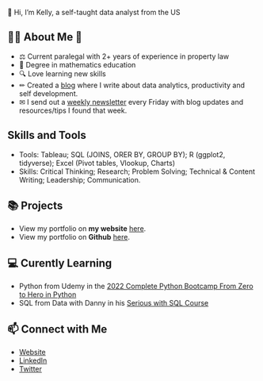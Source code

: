 👋 Hi, I’m Kelly, a self-taught data analyst from the US

## 🙋‍♀️ About Me 🙋‍
- ⚖ Current paralegal with 2+ years of experience in property law
- 📐 Degree in mathematics education 
- 🔍 Love learning new skills
- ✏ Created a [blog](https://www.kellyjadams.com/blog) where I write about data analytics, productivity and self development. 
- ✉ I send out a [weekly newsletter](https://newsletter.kellyjadams.com/) every Friday with blog updates and resources/tips I found that week. 

## Skills and Tools
- Tools: Tableau; SQL (JOINS, ORER BY, GROUP BY); R (ggplot2, tidyverse); Excel (Pivot tables, Vlookup, Charts)
- Skills: Critical Thinking; Research; Problem Solving; Technical & Content Writing; Leadership; Communication.

## 📚 Projects
- View my portfolio on **my website** [here](https://www.kellyjadams.com/portfolio). 
- View my portfolio on **Github** [here](https://github.com/kellyjadams/portfolioProjects).

## 💻 Curently Learning 
- Python from Udemy in the [2022 Complete Python Bootcamp From Zero to Hero in Python](https://www.udemy.com/course/complete-python-bootcamp/)
- SQL from Data with Danny in his [Serious with SQL Course](https://www.datawithdanny.com/courses/serious-sql)

## 📫 Connect with Me
- [Website](https://www.kellyjadams.com/)
- [LinkedIn](https://twitter.com/KellyjAdamz)
- [Twitter](https://www.linkedin.com/in/kellyjianadams/)
